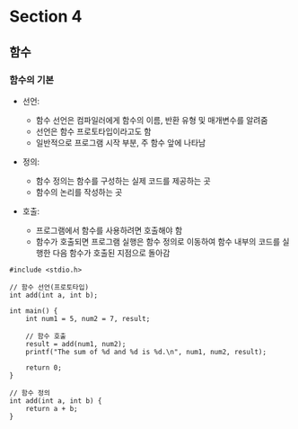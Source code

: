 # Section 4

## 함수

### 함수의 기본
- 선언: 
  - 함수 선언은 컴파일러에게 함수의 이름, 반환 유형 및 매개변수를 알려줌 
  - 선언은 함수 프로토타입이라고도 함
  - 일반적으로 프로그램 시작 부분, 주 함수 앞에 나타남

- 정의: 
  - 함수 정의는 함수를 구성하는 실제 코드를 제공하는 곳 
  - 함수의 논리를 작성하는 곳
  
- 호출: 
  - 프로그램에서 함수를 사용하려면 호출해야 함 
  - 함수가 호출되면 프로그램 실행은 함수 정의로 이동하여 함수 내부의 코드를 실행한 다음 함수가 호출된 지점으로 돌아감

```
#include <stdio.h>

// 함수 선언(프로토타입)
int add(int a, int b);

int main() {
    int num1 = 5, num2 = 7, result;

    // 함수 호출
    result = add(num1, num2);
    printf("The sum of %d and %d is %d.\n", num1, num2, result);

    return 0;
}

// 함수 정의
int add(int a, int b) {
    return a + b;
}
```

